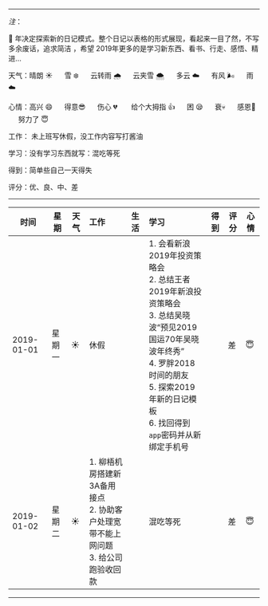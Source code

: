 ***
*注*：

:pig: 年决定探索新的日记模式。整个日记以表格的形式展现，看起来一目了然，不写多余废话，追求简洁 ，希望 2019年更多的是学习新东西、看书、行走、感悟、精进...

天气：晴朗 :sunny: &nbsp;&nbsp; &nbsp;&nbsp;雪 :snowflake: &nbsp;&nbsp; &nbsp;&nbsp;云转雨 :cloud_with_rain: 
&nbsp;&nbsp; &nbsp;&nbsp;云夹雪 :cloud_with_snow: &nbsp;&nbsp; &nbsp;&nbsp;多云 :cloud: 
&nbsp;&nbsp; &nbsp;&nbsp;有风 :wind_face: &nbsp;&nbsp; &nbsp;&nbsp;雨 :cloud:

心情：高兴 :smile: &nbsp;&nbsp; &nbsp;&nbsp;得意:sunglasses: &nbsp;&nbsp; &nbsp;&nbsp;伤心 :broken_heart: &nbsp;&nbsp; &nbsp;&nbsp;
给个大拇指 :+1: &nbsp;&nbsp; &nbsp;&nbsp;困	:sleepy:  &nbsp;&nbsp; &nbsp;&nbsp;衰:skull:  &nbsp;&nbsp; &nbsp;&nbsp;感恩:pray: 
&nbsp;&nbsp; &nbsp;&nbsp;努力了 :innocent:

工作： 未上班写休假，没工作内容写打酱油

学习：没有学习东西就写：混吃等死

得到：简单些自己一天得失

评分：优、良、中、差

-------------------------------------------------------------------------------------------------------------------------------

|时间|星期|天气|工作|生活|学习|得到|评分|心情|
|---|----|---|:---|:---|:---|---|---|---|
|2019-01-01|星期一|:sunny:|休假||1. 会看新浪2019年投资策略会</br>2. 总结王者2019年新浪投资策略会</br>3. 总结吴晓波“预见2019国运70年吴晓波年终秀”</br>4. 罗胖2018时间的朋友</br>5. 探索2019年新的日记模板</br>6. 找回得到`app`密码并从新绑定手机号||差|:innocent:|
|2019-01-02|星期二|:sunny:|1. 柳梧机房搭建新3A备用接点</br>2. 协助客户处理宽带不能上网问题</br> 3. 给公司跑验收回款||混吃等死||差|:innocent:|







***

